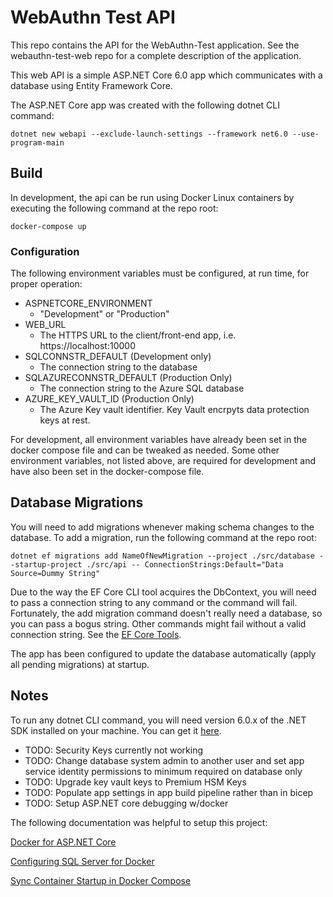 # WebAuthn Test API 
This repo contains the API for the WebAuthn-Test application. See the webauthn-test-web repo for a
complete description of the application.

This web API is a simple <span>ASP.</span>NET Core 6.0 app which communicates with a database using
Entity Framework Core.

The <span>ASP.</span>NET Core app was created with the following dotnet CLI command:

 ```dotnet new webapi --exclude-launch-settings --framework net6.0 --use-program-main```

## Build
In development, the api can be run using Docker Linux containers by executing the following command at the repo root:

```docker-compose up```

### Configuration
The following environment variables must be configured, at run time, for proper operation:

* ASPNETCORE_ENVIRONMENT
  * "Development" or "Production"
* WEB_URL
  * The HTTPS URL to the client/front-end app, i.e. https://localhost:10000
* SQLCONNSTR_DEFAULT (Development only)
  * The connection string to the database
* SQLAZURECONNSTR_DEFAULT (Production Only)
  * The connection string to the Azure SQL database
* AZURE_KEY_VAULT_ID (Production Only)
  * The Azure Key vault identifier. Key Vault encrpyts data protection keys at rest.

For development, all environment variables have already been set in the docker compose file and can
be tweaked as needed. Some other environment variables, not listed above, are required for development and
have also been set in the docker-compose file.

## Database Migrations
You will need to add migrations whenever making schema changes to the database. To add a migration, run the following command
at the repo root:

```dotnet ef migrations add NameOfNewMigration --project ./src/database --startup-project ./src/api -- ConnectionStrings:Default="Data Source=Dummy String"```

Due to the way the EF Core CLI tool acquires the DbContext, you will need to pass a connection string to any command or the
command will fail. Fortunately, the add migration command doesn't really need a database, so you can pass a bogus string.
Other commands might fail without a valid connection string. See the [EF Core Tools](https://learn.microsoft.com/en-us/ef/core/cli/dotnet).

The app has been configured to update the database automatically (apply all pending migrations) at startup.

## Notes

To run any dotnet CLI command, you will need version 6.0.x of the .NET SDK installed on your machine. You can get it
[here](https://dotnet.microsoft.com/en-us/download/dotnet/6.0).

* TODO: Security Keys currently not working
* TODO: Change database system admin to another user and set app service identity permissions to minimum required on database only
* TODO: Upgrade key vault keys to Premium HSM Keys
* TODO: Populate app settings in app build pipeline rather than in bicep
* TODO: Setup <span>ASP.</span>NET core debugging w/docker


The following documentation was helpful to setup this project:

[Docker for <span>ASP.</span>NET Core](https://learn.microsoft.com/en-us/aspnet/core/host-and-deploy/docker/building-net-docker-images?view=aspnetcore-6.0)

[Configuring SQL Server for Docker](https://learn.microsoft.com/en-us/sql/linux/sql-server-linux-docker-container-configure)

[Sync Container Startup in Docker Compose](https://github.com/vishnubob/wait-for-it)